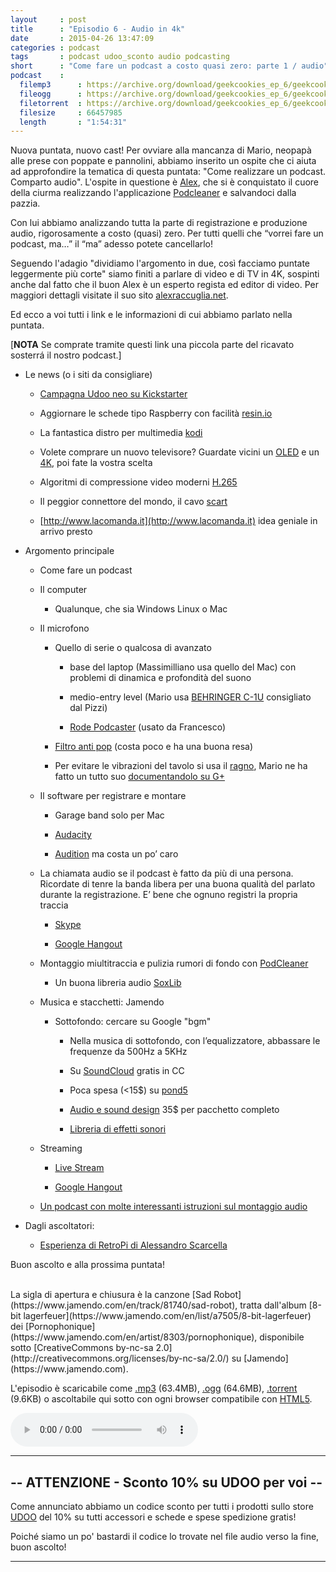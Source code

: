```yaml
---
layout     : post
title      : "Episodio 6 - Audio in 4k" 
date       : 2015-04-26 13:47:09
categories : podcast
tags       : podcast udoo_sconto audio podcasting
short      : "Come fare un podcast a costo quasi zero: parte 1 / audio" 
podcast    :
  filemp3      : https://archive.org/download/geekcookies_ep_6/geekcookies_ep_6.mp3
  fileogg      : https://archive.org/download/geekcookies_ep_6/geekcookies_ep_6.ogg
  filetorrent  : https://archive.org/download/geekcookies_ep_6/geekcookies_ep_6_archive.torrent
  filesize     : 66457985
  length       : "1:54:31"
---
```


Nuova puntata, nuovo cast! Per ovviare alla mancanza di Mario, neopapà alle prese con poppate e pannolini, abbiamo inserito un ospite che ci aiuta ad approfondire la tematica di questa puntata: "Come realizzare un podcast. Comparto audio". L'ospite in questione è [Alex](https://twitter.com/alxgi), che si è conquistato il cuore della ciurma realizzando l'applicazione [Podcleaner](http://www.podcleaner.com/)   e salvandoci dalla pazzia.

Con lui abbiamo analizzando tutta la parte di registrazione e produzione audio, rigorosamente a costo (quasi) zero. Per tutti quelli che “vorrei fare un podcast, ma…” il “ma” adesso potete cancellarlo!

Seguendo l'adagio "dividiamo l'argomento in due, così facciamo puntate leggermente più corte" siamo finiti a parlare di video e di TV in 4K, sospinti anche dal fatto che il buon Alex è un esperto regista ed editor di video. Per maggiori dettagli visitate il suo sito [alexraccuglia.net](http://www.alexraccuglia.net/).


Ed ecco a voi tutti i link e le informazioni di cui abbiamo parlato nella puntata.

 [**NOTA** Se comprate tramite questi link una piccola parte del ricavato sosterrá il nostro podcast.]

* Le news (o i siti da consigliare)

    * [Campagna Udoo neo su Kickstarter](https://www.kickstarter.com/projects/udoo/udoo-neo-raspberry-pi-arduino-wi-fi-bt-40-sensors) 

    * Aggiornare le schede tipo Raspberry con facilità [resin.io](https://resin.io/)

    * La fantastica distro per multimedia [kodi](http://kodi.tv/download/) 

    * Volete comprare un nuovo televisore? Guardate vicini un [OLED]([http://it.wikipedia.org/wiki/OLED])  e un [4K](http://it.wikipedia.org/wiki/4K), poi fate la vostra scelta

    * Algoritmi di compressione video moderni [H.265](http://it.wikipedia.org/wiki/High_Efficiency_Video_Coding) 

    * Il peggior connettore del mondo, il cavo [scart](http://it.wikipedia.org/wiki/SCART) 

    * [http://www.lacomanda.it](http://www.lacomanda.it) idea geniale in arrivo presto

* Argomento principale

    * Come fare un podcast

    * Il computer

        * Qualunque, che sia Windows Linux o Mac

    * Il microfono

        * Quello di serie o qualcosa di avanzato

            * base del laptop (Massimilliano usa quello del Mac) con problemi di dinamica e profondità del suono

            * medio-entry level (Mario usa [BEHRINGER C-1U](http://geni.us/PaH) consigliato dal Pizzi)

            * [Rode Podcaster](http://geni.us/2Nep)  (usato da Francesco)

        * [Filtro anti pop](http://geni.us/n8e)  (costa poco e ha una buona resa)

        * Per evitare le vibrazioni del tavolo si usa il [ragno](http://geni.us/ApH), Mario ne ha fatto un tutto suo [documentandolo su G+](https://plus.google.com/+MarioDAmore/posts/Zojn6qx9DME) 

    * Il software per registrare e montare

        * Garage band solo per Mac

        * [Audacity](http://sourceforge.net/projects/audacity/?lang=it)

        * [Audition](https://creative.adobe.com/it/products/audition) ma costa un po’ caro

    * La chiamata audio se il podcast è fatto da più di una persona. Ricordate di tenre la banda libera per una buona qualità del parlato durante la registrazione. E’ bene che ognuno registri la propria traccia

        * [Skype](http://www.skype.com/it/) 

        * [Google Hangout](http://www.google.com/+/learnmore/hangouts/?hl=it) 

    * Montaggio miultitraccia e pulizia rumori di fondo con [PodCleaner](http://www.podcleaner.com) 

        * Un buona libreria audio [SoxLib](http://sox.sourceforge.net)

    * Musica e stacchetti: Jamendo

        * Sottofondo: cercare su Google "bgm"

            * Nella musica di sottofondo, con l’equalizzatore, abbassare le frequenze da 500Hz a 5KHz

            * Su [SoundCloud](http://soundcloud.com) gratis in CC 

            * Poca spesa (<15$) su [pond5](http://www.pond5.com) 

            * [Audio e sound design](http://www.premiumbeat.com) 35$ per pacchetto completo

            * [Libreria di effetti sonori](http://www.freesound.org) 

    * Streaming

        * [Live Stream](https://livestream.com/) 

        * [Google Hangout](http://www.google.com/+/learnmore/hangouts/?hl=it)

    * [Un podcast con molte interessanti istruzioni sul montaggio audio](https://videodiggaz.wordpress.com/2015/04/23/corso-di-editing-audio-in-podcast/) 

* Dagli ascoltatori: 

    * [Esperienza di RetroPi di Alessandro Scarcella](http://www.ccworld.it/2014/02/retropie-stazione-di-emulazione-retrogaming-con-raspberry-pi/)

 Buon ascolto e alla prossima puntata!

<br />
La sigla di apertura e chiusura è la canzone [Sad Robot](https://www.jamendo.com/en/track/81740/sad-robot), tratta dall'album [8-bit lagerfeuer](https://www.jamendo.com/en/list/a7505/8-bit-lagerfeuer) dei [Pornophonique](https://www.jamendo.com/en/artist/8303/pornophonique), disponibile sotto [CreativeCommons by-nc-sa 2.0](http://creativecommons.org/licenses/by-nc-sa/2.0/) su [Jamendo](https://www.jamendo.com).

L'episodio è scaricabile come [.mp3]({{page.podcast.filemp3}}) (63.4MB), [.ogg]({{page.podcast.fileogg}}) (64.6MB), [.torrent]({{page.podcast.filetorrent}}) (9.6KB) o ascoltabile qui sotto con ogni browser compatibile con [HTML5](http://html5test.com/).


<!--HTML5 audio player,see http://www.bloggerbuster.com/2012/07/how-to-add-music-player-in-blogspot.html-->
<audio preload = "metadata" controls> 
<source src="{{page.podcast.filemp3}}" /> 
If you cannot see the audio controls, your browser does not support the audio element 
</audio>


---

## -- ATTENZIONE - Sconto 10% su UDOO per voi --

Come annunciato abbiamo un codice sconto per tutti i prodotti sullo store [UDOO](http://shop.udoo.org/) del 10% su tutti accessori e schede e spese spedizione gratis!

Poiché siamo un po' bastardi il codice lo trovate nel file audio verso la fine, buon ascolto!

---

[twitterfra]: https://twitter.com/cesco_78 
[twittermar]: https://twitter.com/kidpixo 
[twittermas]: https://twitter.com/fanciullim

